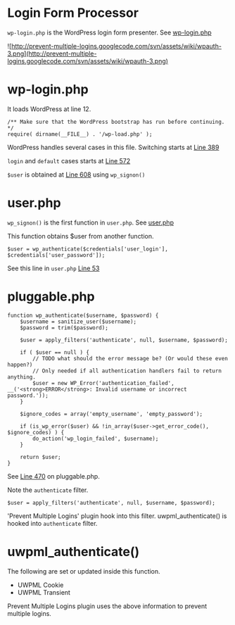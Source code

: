 # Login Form Processor #

`wp-login.php` is the WordPress login form presenter. See [wp-login.php](http://core.trac.wordpress.org/browser/tags/3.5/wp-login.php)

![http://prevent-multiple-logins.googlecode.com/svn/assets/wiki/wpauth-3.png](http://prevent-multiple-logins.googlecode.com/svn/assets/wiki/wpauth-3.png)

# wp-login.php #

It loads WordPress at line 12.
```
/** Make sure that the WordPress bootstrap has run before continuing. */
require( dirname(__FILE__) . '/wp-load.php' );
```

WordPress handles several cases in this file. Switching starts at [Line 389](http://core.trac.wordpress.org/browser/tags/3.5/wp-login.php#L389)

`login` and `default` cases starts at [Line 572](http://core.trac.wordpress.org/browser/tags/3.5/wp-login.php#L572)

`$user` is obtained at [Line 608](http://core.trac.wordpress.org/browser/tags/3.5/wp-login.php#L608) using `wp_signon()`

# user.php #

`wp_signon()` is the first function in `user.php`. See [user.php](http://core.trac.wordpress.org/browser/tags/3.5/wp-includes/user.php)

This function obtains $user from another function.

```
$user = wp_authenticate($credentials['user_login'], $credentials['user_password']);
```

See this line in `user.php` [Line 53](http://core.trac.wordpress.org/browser/tags/3.5/wp-includes/user.php#L53)

# pluggable.php #

```
function wp_authenticate($username, $password) {
	$username = sanitize_user($username);
	$password = trim($password);

	$user = apply_filters('authenticate', null, $username, $password);

	if ( $user == null ) {
		// TODO what should the error message be? (Or would these even happen?)
		// Only needed if all authentication handlers fail to return anything.
		$user = new WP_Error('authentication_failed', __('<strong>ERROR</strong>: Invalid username or incorrect password.'));
	}

	$ignore_codes = array('empty_username', 'empty_password');

	if (is_wp_error($user) && !in_array($user->get_error_code(), $ignore_codes) ) {
		do_action('wp_login_failed', $username);
	}

	return $user;
}
```

See [Line 470](http://core.trac.wordpress.org/browser/tags/3.5/wp-includes/pluggable.php#L470) on pluggable.php.

Note the `authenticate` filter.
```
$user = apply_filters('authenticate', null, $username, $password);
```
'Prevent Multiple Logins' plugin hook into this filter. uwpml\_authenticate() is hooked into `authenticate` filter.

# uwpml\_authenticate() #

The following are set or updated inside this function.

  * UWPML Cookie
  * UWPML Transient

Prevent Multiple Logins plugin uses the above information to prevent multiple logins.
